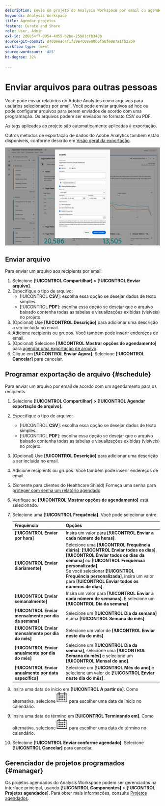 ```yaml
---
description: Envie um projeto do Analysis Workspace por email ou agende sua entrega.
keywords: Analysis Workspace
title: Agendar projetos
feature: Curate and Share
role: User, Admin
exl-id: 2d6854f7-8954-4d55-b2be-25981cfb348b
source-git-commit: d4d0eeac4f1f29e4c68e80b6fa0fe987a1fb32b9
workflow-type: tm+mt
source-wordcount: '485'
ht-degree: 32%

---
```


# Enviar arquivos para outras pessoas

Você pode enviar relatórios do Adobe Analytics como arquivos para usuários selecionados por email. Você pode enviar arquivos ad hoc ou pode configurar arquivos para serem enviados de acordo com uma programação. Os arquivos podem ser enviados no formato CSV ou PDF.

As tags aplicadas ao projeto são automaticamente aplicadas à exportação.

Outros métodos de exportação de dados do Adobe Analytics também estão disponíveis, conforme descrito em [Visão geral da exportação](/help/export/home.md).

![Enviar arquivo](assets/send-file.png)

## Enviar arquivo

Para enviar um arquivo aos recipients por email:

1. Selecione **[!UICONTROL Compartilhar] > [!UICONTROL Enviar arquivo]**.
1. Especifique o tipo de arquivo:
   * [!UICONTROL **CSV**]: escolha essa opção se desejar dados de texto simples.
   * [!UICONTROL **PDF**]: escolha essa opção se desejar que o arquivo baixado contenha todas as tabelas e visualizações exibidas (visíveis) no projeto.
1. (Opcional) Use **[!UICONTROL Descrição]** para adicionar uma descrição a ser incluída no email.
1. Adicione recipients ou grupos. Você também pode inserir endereços de email.
1. (Opcional) Selecione **[!UICONTROL Mostrar opções de agendamento]** para [agendar uma exportação de arquivo](#schedule-file-export).
1. Clique em **[!UICONTROL Enviar Agora]**. Selecione **[!UICONTROL Cancelar]** para cancelar.


## Programar exportação de arquivo {#schedule}

Para enviar um arquivo por email de acordo com um agendamento para os recipients

1. Selecione **[!UICONTROL Compartilhar] > [!UICONTROL Agendar exportação de arquivo]**.
1. Especifique o tipo de arquivo:
   * [!UICONTROL **CSV**]: escolha essa opção se desejar dados de texto simples.
   * [!UICONTROL **PDF**]: escolha essa opção se desejar que o arquivo baixado contenha todas as tabelas e visualizações exibidas (visíveis) no projeto.
1. (Opcional) Use **[!UICONTROL Descrição]** para adicionar uma descrição a ser incluída no email.
1. Adicione recipients ou grupos. Você também pode inserir endereços de email.
1. (Somente para clientes do Healthcare Shield) Forneça uma senha para [proteger com senha um relatório agendado](#password-protect-a-new-scheduled-project).
1. Verifique se **[!UICONTROL Mostrar opções de agendamento]** está selecionado.
1. Selecione uma **[!UICONTROL Frequência]**. Você pode selecionar entre:

   | Frequência | Opções |
   |---|---|
   | **[!UICONTROL Enviar por hora]** | Insira um valor para **[!UICONTROL Enviar a cada número de horas]**. |
   | **[!UICONTROL Enviar diariamente]** | Selecione uma **[!UICONTROL Frequência diária]**: **[!UICONTROL Enviar todos os dias]**, **[!UICONTROL Enviar todos os dias da semana]** ou **[!UICONTROL Frequência personalizada]**.<br/>Se você selecionar **[!UICONTROL Frequência personalizada]**, insira um valor para **[!UICONTROL Enviar todos os números de dias]**. |
   | **[!UICONTROL Enviar semanalmente]** | Insira um valor para **[!UICONTROL Enviar a cada número de semanas]**. E selecione um **[!UICONTROL Dia da semana]**. |
   | **[!UICONTROL Enviar mensalmente por dia da semana]** | Selecione um **[!UICONTROL Dia da semana]** e uma **[!UICONTROL Semana do mês]**. |
   | **[!UICONTROL Enviar mensalmente por dia do mês]** | Selecione um valor de **[!UICONTROL Enviar neste dia do mês]**. |
   | **[!UICONTROL Enviar anualmente por dia do mês]** | Selecione um **[!UICONTROL Dia da semana]**, selecione uma **[!UICONTROL Semana do mês]** e selecione um **[!UICONTROL Mensal do ano]**. |
   | **[!UICONTROL Enviar anualmente por data específica]** | Selecione um **[!UICONTROL Mês do ano]** e selecione um valor de **[!UICONTROL Enviar neste dia do mês]**. |

1. Insira uma data de início em **[!UICONTROL A partir de]**. Como alternativa, selecione ![Calendário](/help/assets/icons/Calendar.svg) para escolher uma data de início no calendário.

1. Insira uma data de término em **[!UICONTROL Terminando em]**. Como alternativa, selecione ![Calendário](/help/assets/icons/Calendar.svg) para escolher uma data de término no calendário.
1. Selecione **[!UICONTROL Enviar conforme agendado]**. Selecione **[!UICONTROL Cancelar]** para cancelar.


## Gerenciador de projetos programados {#manager}

Os projetos agendados do Analysis Workspace podem ser gerenciados na interface principal, usando **[!UICONTROL Componentes]** > **[!UICONTROL Projetos agendados]**. Para obter mais informações, consulte [Projetos agendados](/help/components/scheduled-projects-manager.md).

<!--
# Schedule projects

From the Workspace **Share menu**, you can send Analysis Workspace projects using email to selected recipients. Files can be sent in CSV or PDF format. After you share scheduled projects, you can edit the schedule settings to modify the frequency, receipient list, or file type using the Scheduled Projects manager.

## Send file now

To send a file immediately to recipients via email:

1. Click **[!UICONTROL Share] > [!UICONTROL Export file]**.
1. Specify the file type:
   * [!UICONTROL **CSV**]: Choose this option if you want plain-text data.
   * [!UICONTROL **PDF**]: Choose this option if you want the downloaded file to contain all the displayed (visible) tables and visualizations in the project.
1. (Optional) Add a description to include in the email to explain the file being received. 
1. Add recipients or groups. Email addresses can also be entered. 
1. Click **[!UICONTROL Send Now]**.
1. (Optional) Click **[!UICONTROL Show scheduling options]** to specify a delivery schedule.

![Send file now](assets/send-file-now.png)

## Send file on schedule

To send a file on a recurring schedule to recipients via email:

1. Click **[!UICONTROL Share] > [!UICONTROL Schedule file export]**.
1. Specify the file type (CSV or PDF).
1. (Optional) Add a description that will be included in the email to explain the file being received. 
1. Add recipients or groups. Email addresses can also be entered. 
1. Specify the range the schedule should be delivered over by modifying Starting on and Ending on inputs. The end date must be within a year from the day the schedule is created or modified.
1. Specify the delivery frequency. Each frequency allows for different customizations. 
1. Click **[!UICONTROL Send on schedule]**.

![](assets/send-on-schedule.png)

## Manage scheduled projects

When you manage scheduled projects, you can edit and delete recurring project schedules:

*  Change the file type (.csv or PDF)
*  Update the project description
*  Add or remove recipients
*  Change the frequency


Scheduled Analysis Workspace projects can be managed under **Analytics > Components > Scheduled Projects**.

For more information, see [Scheduled projects](/help/components/scheduled-projects-manager.md)
-->
